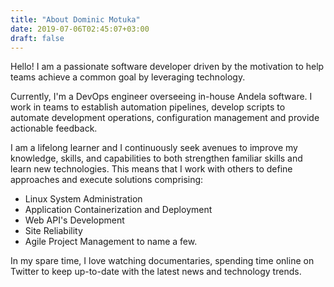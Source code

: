 ```yaml
---
title: "About Dominic Motuka"
date: 2019-07-06T02:45:07+03:00
draft: false
---
```


Hello! I am a passionate software developer driven by the motivation to help teams achieve a common goal by leveraging technology.

Currently, I'm a DevOps engineer overseeing in-house Andela software. I work in teams to establish automation pipelines, develop scripts to automate development operations, configuration management and provide actionable feedback.

I am a lifelong learner and I continuously seek avenues to improve my knowledge, skills, and capabilities to both strengthen familiar skills and learn new technologies. This means that I work with others to  define approaches and execute solutions comprising:

- Linux System Administration
- Application Containerization and Deployment
- Web API's Development
- Site Reliability
- Agile Project Management to name a few.

In my spare time, I love watching documentaries, spending time online on Twitter to keep up-to-date with the latest news and technology trends. 




